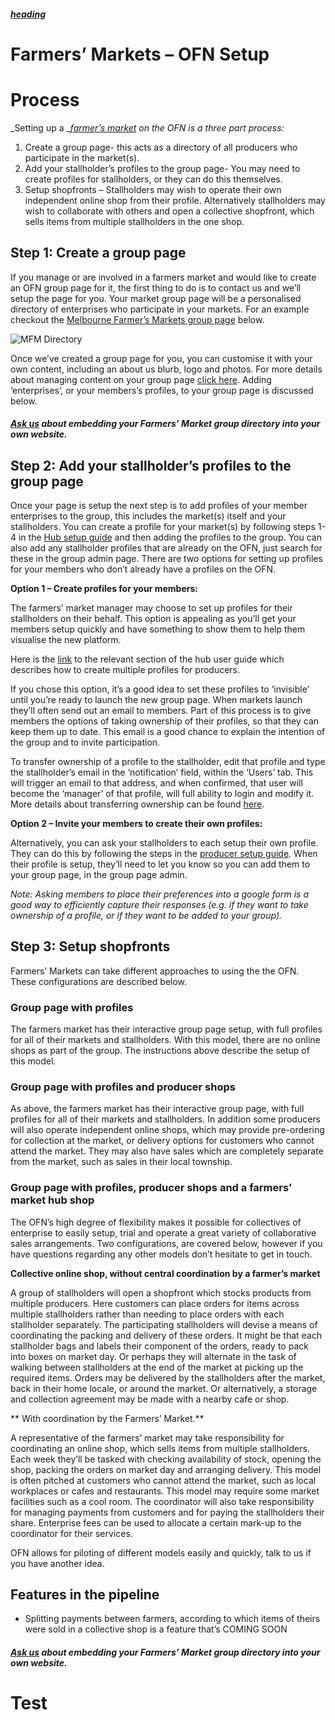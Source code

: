 ##### [heading](#test)

# Farmers’ Markets – OFN Setup

# 

# Process

_Setting up a _[_farmer’s market_](/farmers-market.md) _on the OFN is a three part process:_

1. Create a group page- this acts as a directory of all producers who participate in the market\(s\).
2. Add your stallholder’s profiles to the group page- You may need to create profiles for stallholders, or they can do this themselves.
3. Setup shopfronts –  Stallholders may wish to operate their own independent online shop from their profile. Alternatively stallholders may wish to collaborate with others and open a collective shopfront, which sells items from multiple stallholders in the one shop.

## Step 1:  Create a group page

If you manage or are involved in a farmers market and would like to create an OFN group page for it, the first thing to do is to contact us and we’ll setup the page for you. Your market group page will be a personalised directory of enterprises who participate in your markets. For an example checkout the [Melbourne Farmer’s Markets group page](/melbourne-farmers-markets.md) below.

![](https://openfoodnetwork.org/wp-content/uploads/2016/08/MFM-Directory.png "MFM Directory")

Once we’ve created a group page for you, you can customise it with your own content, including an about us blurb, logo and photos. For more details about managing content on your group page [click here](/group-pages.md). Adding ‘enterprises’, or your members’s profiles, to your group page is discussed below.

##### [Ask us](mailto:hello@openfoodnetwork.org) about embedding your Farmers’ Market group directory into your own website.

## Step 2: Add your stallholder’s profiles to the group page

Once your page is setup the next step is to add profiles of your member enterprises to the group, this includes the market\(s\) itself and your stallholders. You can create a profile for your market\(s\) by following steps 1-4 in the [Hub setup guide](/hubs-set-up-guide.md) and then adding the profiles to the group. You can also add any stallholder profiles that are already on the OFN, just search for these in the group admin page. There are two options for setting up profiles for your members who don’t already have a profiles on the OFN.

**Option 1 – Create profiles for your members:**

The farmers’ market manager may choose to set up profiles for their stallholders on their behalf. This option is appealing as you’ll get your members setup quickly and have something to show them to help them visualise the new platform.

Here is the [link](/create-or-connect-with-your-supplying-producers.md) to the relevant section of the hub user guide which describes how to create multiple profiles for producers.

If you chose this option, it’s a good idea to set these profiles to ‘invisible’ until you’re ready to launch the new group page. When markets launch they’ll often send out an email to members. Part of this process is to give members the options of taking ownership of their profiles, so that they can keep them up to date. This email is a good chance to explain the intention of the group and to invite participation.

To transfer ownership of a profile to the stallholder, edit that profile and type the stallholder’s email in the ‘notification’ field, within the ‘Users’ tab. This will trigger an email to that address, and when confirmed, that user will become the ‘manager’ of that profile, will full ability to login and modify it. More details about transferring ownership can be found [here](/transferring-ownership-of-a-profile.md).

**Option 2 – Invite your members to create their own profiles:**

Alternatively, you can ask your stallholders to each setup their own profile. They can do this by following the steps in the [producer setup guide](/producer-set-up-guide.md). When their profile is setup, they’ll need to let you know so you can add them to your group page, in the group page admin.

_Note: Asking members to place their preferences into a google form is a good way to efficiently capture their responses \(e.g. if they want to take ownership of a profile, or if they want to be added to your group\)._

## Step 3: Setup shopfronts

Farmers’ Markets can take different approaches to using the the OFN. These configurations are described below.

### Group page with profiles

The farmers market has their interactive group page setup, with full profiles for all of their markets and stallholders. With this model, there are no online shops as part of the group. The instructions above describe the setup of this model.

### Group page with profiles and producer shops

As above, the farmers market has their interactive group page, with full profiles for all of their markets and stallholders. In addition some producers will also operate independent online shops, which may provide pre-ordering for collection at the market, or delivery options for customers who cannot attend the market. They may also have sales which are completely separate from the market, such as sales in their local township.

### Group page with profiles, producer shops and a farmers’ market hub shop

The OFN’s high degree of flexibility makes it possible for collectives of enterprise to easily setup, trial and operate a great variety of collaborative sales arrangements. Two configurations, are covered below, however if you have questions regarding any other models don’t hesitate to get in touch.

**Collective online shop, without central coordination by a farmer’s market**

A group of stallholders will open a shopfront which stocks products from multiple producers. Here customers can place orders for items across multiple stallholders rather than needing to place orders with each stallholder separately. The participating stallholders will devise a means of coordinating the packing and delivery of these orders. It might be that each stallholder bags and labels their component of the orders, ready to pack into boxes on market day. Or perhaps they will alternate in the task of walking between stallholders at the end of the market at picking up the required items. Orders may be delivered by the stallholders after the market, back in their home locale, or around the market. Or alternatively, a storage and collection agreement may be made with a nearby cafe or shop.

** With coordination by the Farmers’ Market.**

A representative of the farmers’ market may take responsibility for coordinating an online shop, which sells items from multiple stallholders. Each week they’ll be tasked with checking availability of stock, opening the shop, packing the orders on market day and arranging delivery. This model is often pitched at customers who cannot attend the market, such as local workplaces or cafes and restaurants. This model may require some market facilities such as a cool room. The coordinator will also take responsibility for managing payments from customers and for paying the stallholders their share. Enterprise fees can be used to allocate a certain mark-up to the coordinator for their services.

OFN allows for piloting of different models easily and quickly, talk to us if you have another idea.

## Features in the pipeline

* Splitting payments between farmers, according to which items of theirs were sold in a collective shop is a feature that’s COMING SOON

##### [Ask us](mailto:hello@openfoodnetwork.org) about embedding your Farmers’ Market group directory into your own website.










































# Test